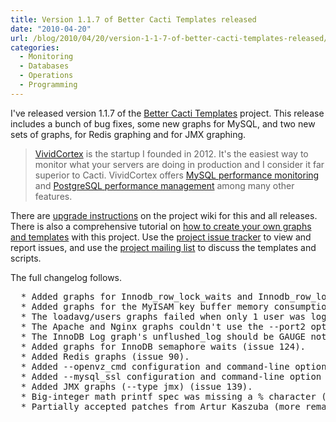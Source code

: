 ```yaml
---
title: Version 1.1.7 of Better Cacti Templates released
date: "2010-04-20"
url: /blog/2010/04/20/version-1-1-7-of-better-cacti-templates-released/
categories:
  - Monitoring
  - Databases
  - Operations
  - Programming
---
```

I've released version 1.1.7 of the [Better Cacti Templates](http://code.google.com/p/mysql-cacti-templates/) project. This release includes a bunch of bug fixes, some new graphs for MySQL, and two new sets of graphs, for Redis graphing and for JMX graphing.

> [VividCortex](https://vividcortex.com/) is the startup I founded in 2012. It's the easiest way to monitor what
> your servers are doing in production and I consider it far superior to Cacti. VividCortex offers [MySQL performance
> monitoring](https://vividcortex.com/monitoring/mysql/) and [PostgreSQL
> performance management](https://vividcortex.com/monitoring/postgres/) among many
> other features.

There are [upgrade instructions](http://code.google.com/p/mysql-cacti-templates/wiki/UpgradingTemplates) on the project wiki for this and all releases. There is also a comprehensive tutorial on [how to create your own graphs and templates](http://code.google.com/p/mysql-cacti-templates/wiki/CreatingGraphs) with this project. Use the [project issue tracker](http://code.google.com/p/mysql-cacti-templates/issues/list) to view and report issues, and use the [project mailing list](http://groups.google.com/group/better-cacti-templates) to discuss the templates and scripts.

The full changelog follows.

<pre>
  * Added graphs for Innodb_row_lock_waits and Innodb_row_lock_time (issue 118).
  * Added graphs for the MyISAM key buffer memory consumption (issue 127).
  * The loadavg/users graphs failed when only 1 user was logged in (issue 131).
  * The Apache and Nginx graphs couldn't use the --port2 option (issue 129).
  * The InnoDB Log graph's unflushed_log should be GAUGE not COUNTER (issue 10).
  * Added graphs for InnoDB semaphore waits (issue 124).
  * Added Redis graphs (issue 90).
  * Added --openvz_cmd configuration and command-line option (issue 130).
  * Added --mysql_ssl configuration and command-line option (issue 103).
  * Added JMX graphs (--type jmx) (issue 139).
  * Big-integer math printf spec was missing a % character (issue 137).
  * Partially accepted patches from Artur Kaszuba (more remaining in issue 120).
</pre>


